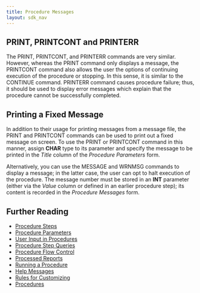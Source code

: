 ```yaml
---
title: Procedure Messages
layout: sdk_nav
---
```


## PRINT, PRINTCONT and PRINTERR 

The PRINT, PRINTCONT, and PRINTERR commands are very similar. However,
whereas the PRINT command only displays a message, the PRINTCONT command
also allows the user the options of continuing execution of the
procedure or stopping. In this sense, it is similar to the CONTINUE
command. PRINTERR command causes procedure failure; thus, it should be
used to display error messages which explain that the procedure cannot
be successfully completed.

## Printing a Fixed Message 

In addition to their usage for printing messages from a message file,
the PRINT and PRINTCONT commands can be used to print out a fixed
message on screen. To use the PRINT or PRINTCONT command in this manner,
assign **CHAR** type to its parameter and specify the message to be
printed in the *Title* column of the *Procedure Parameters* form.

Alternatively, you can use the MESSAGE and WRNMSG commands to display a
message; in the latter case, the user can opt to halt execution of the
procedure. The message number must be stored in an **INT** parameter
(either via the *Value* column or defined in an earlier procedure step);
its content is recorded in the *Procedure Messages* form.

## Further Reading 

-   [Procedure Steps](Procedure-Steps )
-   [Procedure Parameters](Procedure-Parameters )
-   [User Input in Procedures](User-Input-in-Procedures )
-   [Procedure Step Queries](Procedure-Step-Queries )
-   [Procedure Flow Control](Procedure-Flow-Control )
-   [Processed Reports](Processed-Reports )
-   [Running a Procedure](Running-a-Procedure )
-   [Help Messages](Help-Messages )
-   [Rules for Customizing](Rules-for-Customizing )
-   [Procedures](Procedures )
